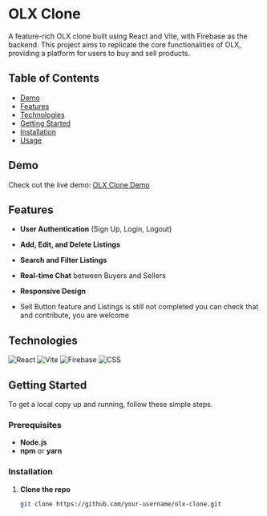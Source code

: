 # OLX Clone

A feature-rich OLX clone built using React and Vite, with Firebase as the backend. This project aims to replicate the core functionalities of OLX, providing a platform for users to buy and sell products.

## Table of Contents
- [Demo](#demo)
- [Features](#features)
- [Technologies](#technologies)
- [Getting Started](#getting-started)
- [Installation](#installation)
- [Usage](#usage)


## Demo
Check out the live demo: [OLX Clone Demo](https://ol-xclone-ten.vercel.app/)

## Features
- **User Authentication** (Sign Up, Login, Logout)
- **Add, Edit, and Delete Listings**
- **Search and Filter Listings**
- **Real-time Chat** between Buyers and Sellers
- **Responsive Design**

- Sell Button feature and Listings is still not completed you can check that  and contribute, you are welcome

## Technologies

![React](https://img.shields.io/badge/React-v17.0.2-blue?style=flat-square&logo=react)
![Vite](https://img.shields.io/badge/Vite-v2.5.0-green?style=flat-square&logo=vite)
![Firebase](https://img.shields.io/badge/Firebase-v9.0.0-orange?style=flat-square&logo=firebase)
![CSS](https://img.shields.io/badge/CSS3-%231572B6.svg?style=flat-square&logo=css3&logoColor=white)

## Getting Started
To get a local copy up and running, follow these simple steps.

### Prerequisites
- **Node.js**
- **npm** or **yarn**

### Installation
1. **Clone the repo**
   ```sh
   git clone https://github.com/your-username/olx-clone.git
